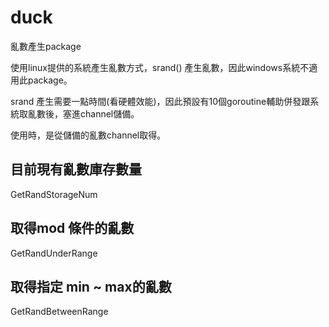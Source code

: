 # duck
亂數產生package

使用linux提供的系統產生亂數方式，srand() 產生亂數，因此windows系統不適用此package。

srand 產生需要一點時間(看硬體效能)，因此預設有10個goroutine輔助併發跟系統取亂數後，塞進channel儲備。

使用時，是從儲備的亂數channel取得。


## 目前現有亂數庫存數量
GetRandStorageNum

## 取得mod 條件的亂數
GetRandUnderRange

##  取得指定 min ~ max的亂數
GetRandBetweenRange